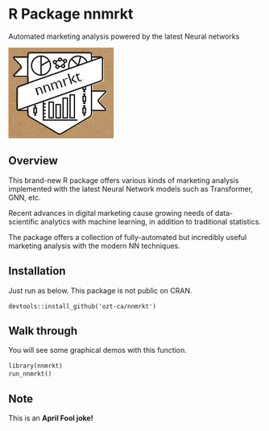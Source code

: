 # R Package nnmrkt
Automated marketing analysis powered by the latest Neural networks

<img src="tools/nnmrktlogo.png">

## Overview

This brand-new R package offers various kinds of marketing analysis implemented with the latest Neural Network models such as Transformer, GNN, etc.

Recent advances in digital marketing cause growing needs of data-scientific analytics with machine learning, in addition to traditional statistics.

The package offers a collection of fully-automated but incredibly useful marketing analysis with the modern NN techniques.

## Installation

Just run as below. This package is not public on CRAN.

```
devtools::install_github('ozt-ca/nnmrkt')
```

## Walk through

You will see some graphical demos with this function.

```
library(nnmrkt)
run_nnmrkt()
```

## Note

This is an **April Fool joke!**
